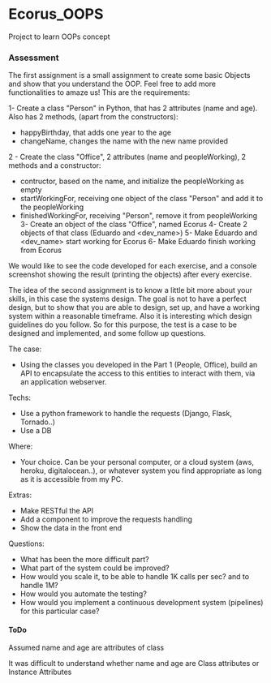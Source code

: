 # Ecorus_OOPS
Project to learn OOPs concept


### Assessment

The first assignment is a small assignment to create some basic Objects and show that you understand the OOP. Feel free to add more functionalities to amaze us! This are the requirements:

1- Create a class "Person" in Python, that has 2 attributes (name and age). Also has 2 methods, (apart from the constructors):
  - happyBirthday, that adds one year to the age
  - changeName, changes the name with the new name provided
  
2 - Create the class "Office", 2 attributes (name and peopleWorking), 2 methods and a constructor:
  - contructor, based on the name, and initialize the peopleWorking as empty
  - startWorkingFor, receiving one object of the class "Person" and add it to the peopleWorking
  - finishedWorkingFor, receiving "Person", remove it from peopleWorking
3- Create an object of the class "Office", named Ecorus
4- Create 2 objects of that class (Eduardo and <dev_name>)
5- Make Eduardo and <dev_name> start working for Ecorus
6- Make Eduardo finish working from Ecorus

We would like to see the code developed for each exercise, and a console screenshot showing the result (printing the objects) after every exercise.

The idea of the second assignment is to know a little bit more about your skills, in this case the systems design. The goal is not to have a perfect design, but to show that you are able to design, set up, and have a working system within a reasonable timeframe. Also it is interesting which design guidelines do you follow. So for this purpose, the test is a case to be designed and implemented, and some follow up questions.

The case:
- Using the classes you developed in the Part 1 (People, Office), build an API to encapsulate the access to this entities to interact with them, via an application webserver.

Techs:
- Use a python framework to handle the requests (Django, Flask, Tornado..)
- Use a DB

Where:
- Your choice. Can be your personal computer, or a cloud system (aws, heroku, digitalocean..), or whatever system you find appropriate as long as it is accessible from my PC.

Extras:
- Make RESTful the API
- Add a component to improve the requests handling
- Show the data in the front end

Questions:
- What has been the more difficult part?
- What part of the system could be improved?
- How would you scale it, to be able to handle 1K calls per sec? and to handle 1M?
- How would you automate the testing?
- How would you implement a continuous development system (pipelines) for this particular case?


#### ToDo

Assumed name and age are attributes of class

It was difficult to understand whether name and age  are Class attributes or Instance Attributes